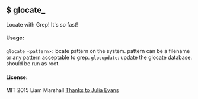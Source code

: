 ## $ glocate_
Locate with Grep! It's so fast!

#### Usage:
`glocate <pattern>`: locate pattern on the system. pattern can be a filename or any pattern acceptable to grep.
`glocupdate`: update the glocate database. should be run as root.

#### License:
MIT 2015 Liam Marshall
[Thanks to Julia Evans](http://jvns.ca/blog/2015/03/05/how-the-locate-command-works-and-lets-rewrite-it-in-one-minute/)